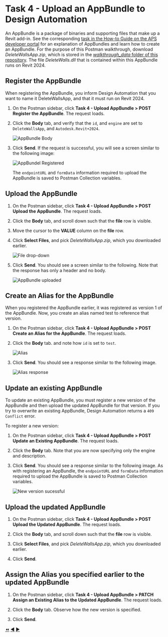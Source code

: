 # Task 4 - Upload an AppBundle to Design Automation

An AppBundle is a package of binaries and supporting files that make up a Revit add-in. See the corresponding [task in the How-to Guide on the APS developer portal](https://aps.autodesk.com/en/docs/design-automation/v3/tutorials/revit/step4-publish-appbundle/) for an explanation of AppBundles and learn how to create an AppBundle. For the purpose of this Postman walkthrough,  download *DeleteWallsApp.zip*, which is stored in the [*walkthrough_data* folder of this repository](../walkthrough_data). The file *DeleteWalls.dll* that is contained within this AppBundle runs on Revit 2024.

## Register the AppBundle

When registering the AppBundle, you inform Design Automation that you want to name it DeleteWallsApp, and that it must run on Revit 2024.

1. On the Postman sidebar, click **Task 4 - Upload AppBundle > POST Register the AppBundle**. The request loads.

2. Click the **Body** tab, and verify that the `id`, and `engine` are set to `DeleteWallsApp`, and `Autodesk.Revit+2024`.

    ![AppBundle Body](../images/task4-appbundle_body.png "AppBundle Body")

3. Click **Send**. If the request is successful, you will see a screen similar to the following image:

    ![AppBundel Registered](../images/task4-appbundle_registered.png "AppBundel Registered")

    The `endpointURL` and `formData` information required to upload the AppBundle is saved to Postman Collection variables.

## Upload the AppBundle

1. On the Postman sidebar, click **Task 4 - Upload AppBundle > POST Upload the AppBundle**. The request loads.

2. Click the **Body** tab, and scroll down such that the **file** row is visible.

3. Move the cursor to the **VALUE** column on the **file** row.

4. Click **Select Files**, and pick *DeleteWallsApp.zip*, which you downloaded earlier.

    ![File drop-down](../images/task4-appbundle_file_dropdown.png "File drop-down")

5. Click **Send**. You should see a screen similar to the following. Note that the response has only a header and no body.

    ![AppBundle uploaded](../images/task4-appbundle_uploaded.png "AppBundle uploaded")

## Create an Alias for the AppBundle

When you registered the AppBundle earlier, it was registered as version 1 of the AppBundle. Now, you create an alias named test to reference that version.

1. On the Postman sidebar, click **Task 4 - Upload AppBundle > POST Create an Alias for the AppBundle**. The request loads.

2. Click the **Body** tab. and note how `id` is set to `test`.

    ![Alias](../images/task4-appbundle_alias.png "Alias")

3. Click **Send**. You should see a response similar to the following image.

    ![Alias response](../images/task4-appbundle_alias_set.png "Alias response")

## Update an existing AppBundle

To update an existing AppBundle, you must register a new version of the AppBundle and then upload the updated AppBundle for that version. If you try to overwrite an existing AppBundle, Design Automation returns a `409 Conflict` error.

To register a new version:

1. On the Postman sidebar, click **Task 4 - Upload AppBundle > POST Update an Existing AppBundle**. The request loads.

2. Click the **Body** tab. Note that you are now specifying only the engine and description.

3. Click **Send**. You should see a response similar to the following image. As with registering an AppBundle, the `endpointURL` and `formData` information required to upload the AppBundle is saved to Postman Collection variables.

    ![New version sucessful](../images/task4-appbundle_new_version_successfull.png "New version successful")

## Upload the updated AppBundle

1. On the Postman sidebar, click **Task 4 - Upload AppBundle > POST Upload the Updated AppBundle**. The request loads.

2. Click the **Body** tab, and scroll down such that the **file** row is visible.

3. Click **Select Files**, and pick *DeleteWallsApp.zip*, which you downloaded earlier.

4. Click **Send**.

## Assign the Alias you specified earlier to the updated AppBundle

1. On the Postman sidebar, click **Task 4 - Upload AppBundle > PATCH Assign an Existing Alias to the Updated AppBundle**. The request loads.

2. Click the **Body** tab. Observe how the new version is specified.

3. Click **Send**.

[:rewind:](../readme.md "readme.md") [:arrow_backward:](task-3.md "Previous task") [:arrow_forward:](task-5.md "Next task")
